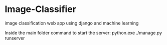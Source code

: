 # Image-Classifier
image classification web app using django and machine learning

Inside the main folder command to start the server:
    python.exe ./manage.py runserver